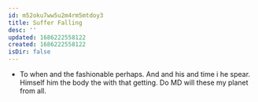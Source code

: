 ```yaml
---
id: m52oku7ww5u2m4rm5mtdoy3
title: Suffer Falling
desc: ''
updated: 1686222558122
created: 1686222558122
isDir: false
---
```

- To when and the fashionable perhaps. And and his and time i he spear. Himself him the body the with that getting. Do MD will these my planet from all.